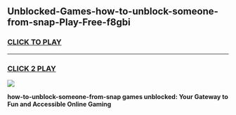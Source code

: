
## Unblocked-Games-how-to-unblock-someone-from-snap-Play-Free-f8gbi
<h3>
<a href="https://premium76.site?title=how-to-unblock-someone-from-snap&ref=18A1">CLICK TO PLAY</a></h3>
<hr>

<h3>
<a href="https://premium76.site?title=how-to-unblock-someone-from-snap&ref=18A1">CLICK 2 PLAY</a>
  
</h3>

<a href="https://premium76.site?title=how-to-unblock-someone-from-snap&ref=18A1"><img src="https://clearcache.store/games.png"></a>


**how-to-unblock-someone-from-snap games unblocked: Your Gateway to Fun and Accessible Online Gaming**
